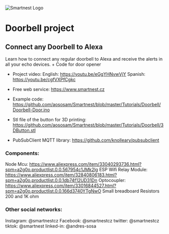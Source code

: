 ![Smartnest Logo](https://www.smartnest.cz/img/Logo-vector-login.png)
# Doorbell project

## Connect any Doorbell to Alexa

Learn how to connect any regular doorbell to Alexa and receive the alerts in all your echo devices. + Code for door opener

- Project video:
English: https://youtu.be/eGgYHNvwVjY
Spanish: https://youtu.be/cgfVXPfCgkc

- Free web service:
https://www.smartnest.cz

- Example code:
https://github.com/aososam/Smartnest/blob/master/Tutorials/Doorbell/Doorbell-Door.ino

- Stl file of the button for 3D printing:
https://github.com/aososam/Smartnest/blob/master/Tutorials/Doorbell/3DButton.stl

- PubSubClient MQTT library:
https://github.com/knolleary/pubsubclient



### Components:
Node Mcu: https://www.aliexpress.com/item/33040293736.html?spm=a2g0o.productlist.0.0.567954c1JMk2lg
ESP Wifi Relay Module: https://www.aliexpress.com/item/32840806183.html?spm=a2g0o.productlist.0.0.1db74f12UD31Dn
Optocoupler: https://www.aliexpress.com/item/33016844527.html?spm=a2g0o.productlist.0.0.166d3740YTgNwO
Small breadboard
Resistors 200  and 1K ohm


### Other social networks:
Instagram: @smartnestcz
Facebook: @smartnestcz
twitter: @smartnestcz
tiktok: @smartnest
linked-in: @andres-sosa
